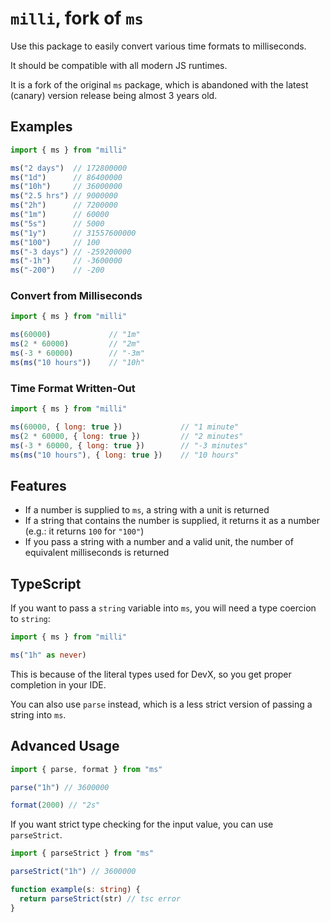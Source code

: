 # `milli`, fork of `ms`

Use this package to easily convert various time formats to milliseconds.

It should be compatible with all modern JS runtimes.

It is a fork of the original `ms` package, which is abandoned with the latest (canary) version release being almost 3 years old.

## Examples

```js
import { ms } from "milli"

ms("2 days")  // 172800000
ms("1d")      // 86400000
ms("10h")     // 36000000
ms("2.5 hrs") // 9000000
ms("2h")      // 7200000
ms("1m")      // 60000
ms("5s")      // 5000
ms("1y")      // 31557600000
ms("100")     // 100
ms("-3 days") // -259200000
ms("-1h")     // -3600000
ms("-200")    // -200
```

### Convert from Milliseconds

```js
import { ms } from "milli"

ms(60000)             // "1m"
ms(2 * 60000)         // "2m"
ms(-3 * 60000)        // "-3m"
ms(ms("10 hours"))    // "10h"
```

### Time Format Written-Out

```js
import { ms } from "milli"

ms(60000, { long: true })             // "1 minute"
ms(2 * 60000, { long: true })         // "2 minutes"
ms(-3 * 60000, { long: true })        // "-3 minutes"
ms(ms("10 hours"), { long: true })    // "10 hours"
```

## Features

- If a number is supplied to `ms`, a string with a unit is returned
- If a string that contains the number is supplied, it returns it as a number (e.g.: it returns `100` for `"100"`)
- If you pass a string with a number and a valid unit, the number of equivalent milliseconds is returned

## TypeScript

If you want to pass a `string` variable into `ms`, you will need a type coercion to `string`:

```ts
import { ms } from "milli"

ms("1h" as never)
```

This is because of the literal types used for DevX, so you get proper completion in your IDE.

You can also use `parse` instead, which is a less strict version of passing a string into `ms`.

## Advanced Usage

```ts
import { parse, format } from "ms"

parse("1h") // 3600000

format(2000) // "2s"
```

If you want strict type checking for the input value, you can use `parseStrict`.

```ts
import { parseStrict } from "ms"

parseStrict("1h") // 3600000

function example(s: string) {
  return parseStrict(str) // tsc error
}
```
